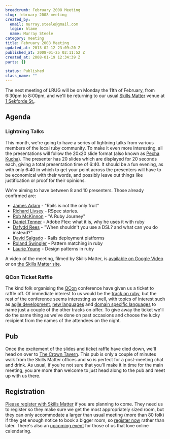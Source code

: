 ```yaml
--- 
breadcrumb: February 2008 Meeting
slug: february-2008-meeting
created_by: 
  email: murray.steele@gmail.com
  login: hlame
  name: Murray Steele
category: meeting
title: February 2008 Meeting
updated_at: 2013-02-12 23:09:20 Z
published_at: 2008-01-25 02:11:52 Z
created_at: 2008-01-19 12:34:39 Z
parts: {}

status: Published
class_name: ""
---
```


The next meeting of LRUG will be on Monday the 11th of February, from 6:30pm to 8:00pm, and we'll be returning to our usual [Skills Matter](http://www.skillsmatter.com/) venue at [1 Sekforde St.](http://maps.google.co.uk/maps?f=q&hl=en&q=EC1R+0BE&layer=&ie=UTF8&z=16&om=1&iwloc=addr).

Agenda
------

### Lightning Talks

This month, we're going to have a series of lightning talks from various members of the local ruby community.  To make it even more interesting, all the presentations will follow the 20x20 slide format (also known as [Pecha Kucha](http://en.wikipedia.org/wiki/Pecha_Kucha)).  The presenter has 20 slides which are displayed for 20 seconds each, giving a total presentation time of 6:40.  It should be a fun evening, as with only 6:40 in which to get your point across the presenters will have to be economical with their words, and possibly leave out things like justification or proof for their opinions.

We're aiming to have between 8 and 10 presenters.  Those already confirmed are:

* [James Adam](http://interblah.net/) - "Rails is not the only fruit"
* [Richard Livsey](http://livsey.org/) - RSpec stories.
* [Rob McKinnon](http://blog.theyworkforyou.co.nz/) - "A Ruby Journey"
* [Daniel Tenner](http://www.inter-sections.net/) - Adobe Flex: what it is, why he uses it with ruby
* [Dafydd Rees](http://www.dafydd.net/) - "When shouldn't you use a DSL? and what can you do instead?"
* [David Salgado](http://roninonrails.blogspot.com/) - Rails deployment platforms
* [Roland Swingler](http://del.icio.us/knaveofdiamonds/) - Pattern matching in ruby
* [Laurie Young](http://wildfalcon.com/) - Design patterns in ruby

A video of the meeting, filmed by Skills Matter, is [available on Google Video](http://video.google.com/videoplay?docid=2462251012093607863) or on [the Skills Matter site](http://skillsmatter.com/podcast/ajax-ria/lightning-talks-various-topics).

### QCon Ticket Raffle

The kind folk organising the [QCon](http://qcon.infoq.com/london/conference/) conference have given us a ticket to raffle off.  Of immediate interest to us would be the [track on ruby](http://qcon.infoq.com/london/conference/), but the rest of the conference seems interesting as well, with topics of interest such as [agile development](http://qcon.infoq.com/london/tracks/show_track.jsp?trackOID=99), [new languages](http://qcon.infoq.com/london/tracks/show_track.jsp?trackOID=86) and [domain specific languages](http://qcon.infoq.com/london/tracks/show_track.jsp?trackOID=83) to name just a couple of the other tracks on offer.  To give away the ticket we'll do the same thing as we've done on past occasions and choose the lucky recipient from the names of the attendees on the night.

## Pub

Once the excitement of the slides and ticket raffle have died down, we'll head on over to [The Crown Tavern](http://fancyapint.com/pubs/pub199.html).  This pub is only a couple of minutes walk from the Skills Matter offices and so is perfect for a post-meeting chat and drink.  As usual, if you're not sure that you'll make it in time for the main meeting, you are more than welcome to just head along to the pub and meet up with us there.

Registration
------------

[Please register with Skills Matter](http://www.skillsmatter.com/lrug) if you are planning to come.  They need us to register so they make sure we get the most appropriately sized room, but they can only accommodate a larger than usual meeting (more than 80 folk) if they get enough notice to book a bigger room, so [register now](http://www.skillsmatter.com/lrug) rather than later.  There's also an [upcoming event](http://upcoming.yahoo.com/event/415440/) for those of us that love online calendaring.
